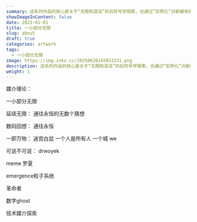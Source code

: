 ```yaml
---
summary: 这系列作品的核心是关于“无限和混沌”的后符号学探索，也通过“实例化”对新媒体技术语言进行探索。
showImageInContent: false
date: 2022-01-01
title: 一小部分无限
slug: about
draft: true
categories: artwork
tags:
  - 一小部分无限
image: https://img.inkx.cc/20250620165853221.png
description: 这系列作品的核心是关于“无限和混沌”的后符号学探索，也通过“实例化”对新媒体技术语言进行探索。
weight: 1
---
```

媒介理论：


一小部分无限

延续无限：
通往永恒的无数个猜想

数码回想：
通往永恒


一即万物：
迷宫白鼠
一个人是所有人
一个城
we

可说不可说：
drwoyek

meme
罗夏


emergence粒子系统

革命者


数字ghost

技术媒介探索